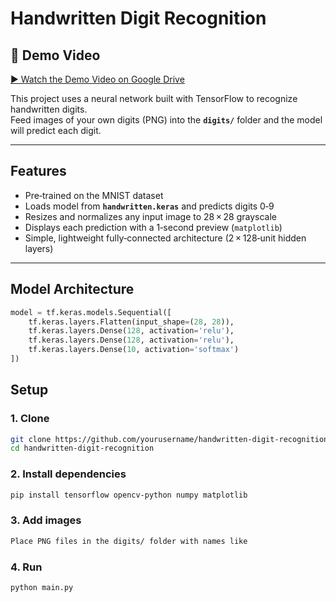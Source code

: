 # Handwritten Digit Recognition


## 🎥 Demo Video

[▶️ Watch the Demo Video on Google Drive](https://drive.google.com/file/d/1opwUXqruQPWdrxatOmHbkEPsyE5yPplS/view?usp=sharing)

This project uses a neural network built with TensorFlow to recognize handwritten digits.  
Feed images of your own digits (PNG) into the **`digits/`** folder and the model will predict each digit.

---

##  Features
- Pre‑trained on the MNIST dataset  
- Loads model from **`handwritten.keras`** and predicts digits 0‑9  
- Resizes and normalizes any input image to 28 × 28 grayscale  
- Displays each prediction with a 1‑second preview (`matplotlib`)  
- Simple, lightweight fully‑connected architecture (2 × 128‑unit hidden layers)  

---

##  Model Architecture

```python
model = tf.keras.models.Sequential([
    tf.keras.layers.Flatten(input_shape=(28, 28)),
    tf.keras.layers.Dense(128, activation='relu'),
    tf.keras.layers.Dense(128, activation='relu'),
    tf.keras.layers.Dense(10, activation='softmax')
])
````

##  Setup

### 1. Clone

```bash
git clone https://github.com/yourusername/handwritten-digit-recognition.git
cd handwritten-digit-recognition
```

### 2. Install dependencies
```bash
pip install tensorflow opencv-python numpy matplotlib
```

### 3. Add images
```bash
Place PNG files in the digits/ folder with names like
```

### 4. Run
```bash
python main.py
```
